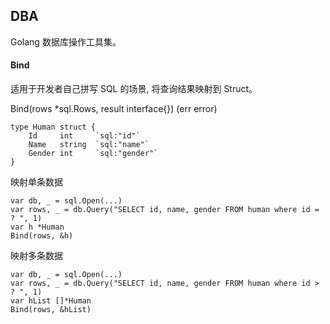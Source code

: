 ## DBA

Golang 数据库操作工具集。


#### Bind

适用于开发者自己拼写 SQL 的场景, 将查询结果映射到 Struct。

Bind(rows *sql.Rows, result interface{}) (err error)

```
type Human struct {
	Id     int     `sql:"id"`
	Name   string  `sql:"name"`
	Gender int     `sql:"gender"`
}
```

映射单条数据
```
var db, _ = sql.Open(...) 
var rows, _ = db.Query("SELECT id, name, gender FROM human where id = ? ", 1)
var h *Human
Bind(rows, &h)

```

映射多条数据
```
var db, _ = sql.Open(...) 
var rows, _ = db.Query("SELECT id, name, gender FROM human where id > ? ", 1)
var hList []*Human
Bind(rows, &hList)
```